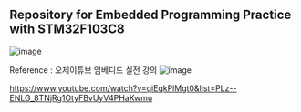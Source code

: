 ## Repository for Embedded Programming Practice with STM32F103C8

![image](https://github.com/user-attachments/assets/c4ffca69-f8e8-4d73-beaa-b9745a4cab4d)


Reference : 오제이튜브 임베디드 실전 강의
![image](https://github.com/user-attachments/assets/6518ba88-ccb2-4e67-9640-6ad9ded015a4)

https://www.youtube.com/watch?v=qiEqkPlMgt0&list=PLz--ENLG_8TNjRg1OtyFBvUyV4PHaKwmu
